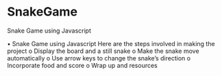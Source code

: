 # SnakeGame
Snake Game using Javascript

•	Snake Game using Javascript
Here are the steps involved in making the project
o	Display the board and a still snake
o	Make the snake move automatically
o	Use arrow keys to change the snake’s direction
o	Incorporate food and score
o	Wrap up and resources
